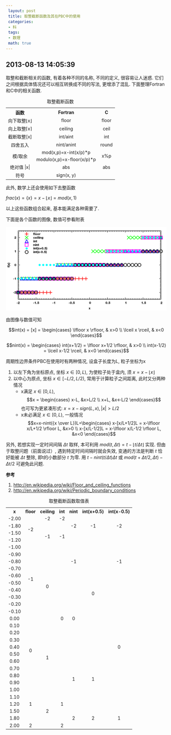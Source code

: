 ```yaml
---
 layout: post
 title: 取整截断函数及其在PBC中的使用
 categories: 
 - 科
 tags:
 - 数理
 math: true
---
```



## 2013-08-13 14:05:39

取整和截断相关的函数, 有着各种不同的名称, 不同的定义, 很容易让人迷惑. 它们之间根据具体情况还可以相互转换成不同的写法, 更增添了混乱. 下面整理Fortran和C中的相关函数. 

<table><caption>取整截断函数</caption>
<tr>
<th style="text-align:center;"> 函数    </th>
<th style="text-align:center;"> Fortran  </th>
<th colspan="2" style="text-align:center;"> C </th>
</tr>
<tr>
<td style="text-align:center;"> 向下取整⌊x⌋ </td>
<td style="text-align:center;"> floor      </td>
<td colspan="2" style="text-align:center;"> floor</td>
</tr>
<tr>
<td style="text-align:center;"> 向上取整⌈x⌉ </td>
<td style="text-align:center;"> ceiling    </td>
<td colspan="2" style="text-align:center;"> ceil</td>
</tr>
<tr>
<td style="text-align:center;"> 截断取整[x] </td>
<td style="text-align:center;"> int/aint   </td>
<td colspan="2" style="text-align:center;"> int</td>
</tr>
<tr>
<td style="text-align:center;"> 四舍五入    </td>
<td style="text-align:center;"> nint/anint </td>
<td colspan="2" style="text-align:center;"> round</td>
</tr>
<tr>
<td rowspan="2" style="text-align:center;"> 模/取余     </td>
<td style="text-align:center;"> mod(x,p)&#61;x-int(x/p)*p      </td>
<td rowspan="2" colspan="2" style="text-align:center;"> x%p</td>
</tr>
<tr>
<td style="text-align:center;"> modulo(x,p)&#61;x-floor(x/p)*p </td>
</tr>
<tr>
<td style="text-align:center;"> 绝对值 &#124;x&#124;     </td>
<td style="text-align:center;"> abs </td>
<td colspan="2" style="text-align:center;"> abs</td>
</tr>
<tr>
<td style="text-align:center;"> 符号        </td>
<td style="text-align:center;"> sign(x, y) </td>
<td colspan="2" style="text-align:center;">     </td>
</tr>
</table>

此外, 数学上还会使用如下去整函数

$frac(x)=\{x\}=x-\lfloor x \rfloor=mod(x,1)$

以上这些函数组合起来, 基本能满足各种需要了. 

下面是各个函数的图像, 数值可参看附表

![](/pic/2013-08-13-取整截断函数.png)

由图像与数值可知

$$int(x) = [x] = \begin{cases} 
	\lfloor x \rfloor, & x>0 \\
	\lceil x \rceil,   & x<0
\end{cases}$$

$$nint(x) = \begin{cases}
	int(x+1/2) = \lfloor x+1/2 \rfloor, & x>0 \\
	int(x-1/2) = \lceil x-1/2 \rceil,   & x<0
\end{cases}$$

周期性边界条件PBC在使用时有两种情况, 设盒子长度为L, 粒子坐标为x

1.  以左下角为坐标原点, 坐标 $x \in [0,L)$, 为使粒子处于盒内, 须 $x=x-\lfloor x \rfloor$
2.  以中心为原点, 坐标 $x \in [-L/2,L/2)$, 常用于计算粒子之间距离, 此时又分两种情况
	- x满足 $x \in [0,L)$, $$x = \begin{cases} x-L, &x>L/2 \\ x+L, &x<-L/2 \end{cases}$$
		也可写为更紧凑形式: $x=x-sign(L,x), |x|>L/2$
	- x未必满足 $x \in [0,L)$, 一般情况
	$$x=x-nint({x \over L})L=\begin{cases}
	x-[x/L+1/2]L = x-\lfloor x/L+1/2 \rfloor L, &x>0  \\
	x-[x/L-1/2]L = x-\lfloor x/L-1/2 \rfloor L, &x<0
	\end{cases}$$

另外, 若想实现一定时间间隔 $\Delta t$ 取样, 本可利用 $mod(t, \Delta t)=t-\lfloor t/\Delta t \rfloor$ 实现. 
但由于取整问题（前面说过）, 遇到特定时间间隔时就会失效, 变通的方法是判断 $t$ 恰好能被 $\Delta t$ 整除, 即t的小数部分 ${t}$ 为零.
用 $t-nint(t/\Delta t)\Delta t$ 或 $mod(t+\Delta t/2, \Delta t)-\Delta t/2$ 可避免此问题. 

**参考**

1. <http://en.wikipedia.org/wiki/Floor_and_ceiling_functions>
2. <http://en.wikipedia.org/wiki/Periodic_boundary_conditions>

<table><caption>取整截断函数取值表</caption>
<tr>
<th style="text-align:center;"> x  </th>
<th style="text-align:center;">floor</th>
<th style="text-align:center;">ceiling</th>
<th style="text-align:center;">int</th>
<th style="text-align:center;">nint</th>
<th style="text-align:center;">int(x+0.5)</th>
<th style="text-align:center;">int(x-0.5)</th>
</tr>
<tr>
<td style="text-align:center;"> -2.00  </td>
<td rowspan="4" style="text-align:center;">  -2   </td>
<td style="text-align:center;">   -2 </td>
<td style="text-align:center;">  -2  </td>
<td rowspan="3" style="text-align:center;">  -2  </td>
<td rowspan="3" style="text-align:center;">    -1   </td>
<td rowspan="3" style="text-align:center;">        -2   </td>
</tr>
<tr>
<td style="text-align:center;"> -1.80  </td>
<td rowspan="4" style="text-align:center;">  -1  </td>
<td rowspan="4" style="text-align:center;">  -1  </td>
</tr>
<tr>
<td style="text-align:center;"> -1.50  </td>
</tr>
<tr>
<td style="text-align:center;"> -1.20  </td>
<td rowspan="7" style="text-align:center;">  -1  </td>
<td rowspan="16" style="text-align:center;">      0  </td>
<td rowspan="7" style="text-align:center;">         -1  </td>
</tr>
<tr>
<td style="text-align:center;"> -1.00  </td>
<td rowspan="10" style="text-align:center;">  -1   </td>
</tr>
<tr>
<td style="text-align:center;"> -0.90  </td>
<td rowspan="10" style="text-align:center;">  0   </td>
<td rowspan="19" style="text-align:center;">  0   </td>
</tr>
<tr>
<td style="text-align:center;"> -0.80  </td>
</tr>
<tr>
<td style="text-align:center;"> -0.70  </td>
</tr>
<tr>
<td style="text-align:center;"> -0.60  </td>
</tr>
<tr>
<td style="text-align:center;"> -0.50  </td>
</tr>
<tr>
<td style="text-align:center;"> -0.40  </td>
<td rowspan="9" style="text-align:center;">  0   </td>
<td rowspan="17" style="text-align:center;">           0 </td>
</tr>
<tr>
<td style="text-align:center;"> -0.30  </td>
</tr>
<tr>
<td style="text-align:center;"> -0.20  </td>
</tr>
<tr>
<td style="text-align:center;"> -0.10  </td>
</tr>
<tr>
<td style="text-align:center;">  0.00  </td>
<td rowspan="10" style="text-align:center;">  0    </td>
</tr>
<tr>
<td style="text-align:center;">  0.10  </td>
<td rowspan="10" style="text-align:center;">  1   </td>
</tr>
<tr>
<td style="text-align:center;">  0.20  </td>
</tr>
<tr>
<td style="text-align:center;">  0.30  </td>
</tr>
<tr>
<td style="text-align:center;">  0.40  </td>
</tr>
<tr>
<td style="text-align:center;">  0.50  </td>
<td rowspan="8" style="text-align:center;">  1   </td>
<td rowspan="8" style="text-align:center;">     1   </td>
</tr>
<tr>
<td style="text-align:center;">  0.60  </td>
</tr>
<tr>
<td style="text-align:center;">  0.70  </td>
</tr>
<tr>
<td style="text-align:center;">  0.80  </td>
</tr>
<tr>
<td style="text-align:center;">  0.90  </td>
</tr>
<tr>
<td style="text-align:center;">  1.00  </td>
<td rowspan="5" style="text-align:center;">  1    </td>
<td rowspan="5" style="text-align:center;">  1   </td>
</tr>
<tr>
<td style="text-align:center;">  1.10  </td>
<td rowspan="5" style="text-align:center;">  2   </td>
</tr>
<tr>
<td style="text-align:center;">  1.20  </td>
</tr>
<tr>
<td style="text-align:center;">  1.50  </td>
<td rowspan="3" style="text-align:center;">  2   </td>
<td rowspan="3" style="text-align:center;">     2   </td>
<td rowspan="3" style="text-align:center;">         1   </td>
</tr>
<tr>
<td style="text-align:center;">  1.80  </td>
</tr>
<tr>
<td style="text-align:center;">  2.00  </td>
<td style="text-align:center;">  2    </td>
<td style="text-align:center;">  2   </td>
</tr>
</table>
